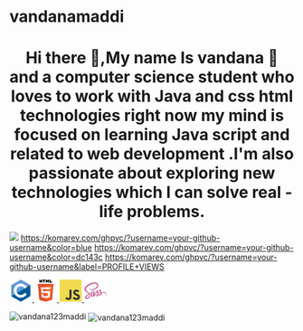 # vandanamaddi<h1 align="center">Hi there 👋,My name Is vandana 🦄 and a computer science student who loves to work with Java and css html technologies right now my mind is focused on learning Java script and related to web development .I'm also passionate about exploring new technologies which I can solve real -life problems.</h1>

![](https://komarev.com/ghpvc/?username=your-github-vandana123maddi)
https://komarev.com/ghpvc/?username=your-github-username&color=blue
https://komarev.com/ghpvc/?username=your-github-username&color=dc143c
https://komarev.com/ghpvc/?username=your-github-username&label=PROFILE+VIEWS
<p align="left">

</p>


<p align="left"> <a href="https://www.cprogramming.com/" target="_blank" rel="noreferrer"> <img src="https://raw.githubusercontent.com/devicons/devicon/master/icons/c/c-original.svg" alt="c" width="40" height="40"/> </a> <a href="https://www.w3.org/html/" target="_blank" rel="noreferrer"> <img src="https://raw.githubusercontent.com/devicons/devicon/master/icons/html5/html5-original-wordmark.svg" alt="html5" width="40" height="40"/> </a> <a href="https://developer.mozilla.org/en-US/docs/Web/JavaScript" target="_blank" rel="noreferrer"> <img src="https://raw.githubusercontent.com/devicons/devicon/master/icons/javascript/javascript-original.svg" alt="javascript" width="40" height="40"/> </a> <a href="https://sass-lang.com" target="_blank" rel="noreferrer"> <img src="https://raw.githubusercontent.com/devicons/devicon/master/icons/sass/sass-original.svg" alt="sass" width="40" height="40"/> </a> </p>

<p><img align="left" src="https://github-readme-stats.vercel.app/api/top-langs?username=vandana123maddi&show_icons=true&locale=en&layout=compact" alt="vandana123maddi" /></p>

<p>&nbsp;<img align="center" src="https://github-readme-stats.vercel.app/api?username=vandana123maddi&show_icons=true&locale=en" alt="vandana123maddi" /></p>
